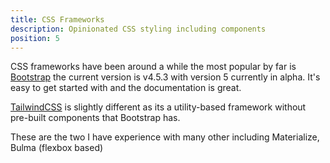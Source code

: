 ```yaml
---
title: CSS Frameworks
description: Opinionated CSS styling including components
position: 5
---
```


CSS frameworks have been around a while the most popular by far is [Bootstrap](https://getbootstrap.com/) the current version is v4.5.3 with version 5 currently in alpha. It's easy to get started with and the documentation is great.

[TailwindCSS](https://tailwindcss.com/) is slightly different as its a utility-based framework without pre-built components that Bootstrap has.

These are the two I have experience with many other including Materialize, Bulma (flexbox based)
